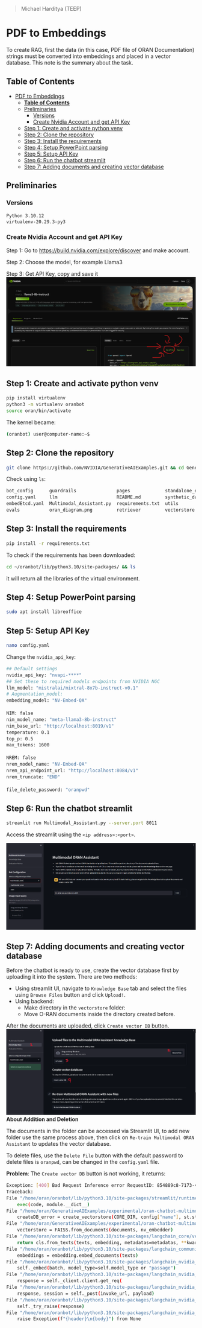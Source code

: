 > Michael Harditya (TEEP)
# PDF to Embeddings
To create RAG, first the data (in this case, PDF file of ORAN Documentation) strings must be converted into embeddings and placed in a vector database. This note is the summary about the task.
## **Table of Contents**
- [PDF to Embeddings](#pdf-to-embeddings)
  - [**Table of Contents**](#table-of-contents)
  - [Preliminaries](#preliminaries)
    - [Versions](#versions)
    - [Create Nvidia Account and get API Key](#create-nvidia-account-and-get-api-key)
  - [Step 1: Create and activate python venv](#step-1-create-and-activate-python-venv)
  - [Step 2: Clone the repository](#step-2-clone-the-repository)
  - [Step 3: Install the requirements](#step-3-install-the-requirements)
  - [Step 4: Setup PowerPoint parsing](#step-4-setup-powerpoint-parsing)
  - [Step 5: Setup API Key](#step-5-setup-api-key)
  - [Step 6: Run the chatbot streamlit](#step-6-run-the-chatbot-streamlit)
  - [Step 7: Adding documents and creating vector database](#step-7-adding-documents-and-creating-vector-database)


## Preliminaries
### Versions
```
Python 3.10.12
virtualenv-20.29.3-py3
```

### Create Nvidia Account and get API Key
Step 1: Go to https://build.nvidia.com/explore/discover and make account.

Step 2: Choose the model, for example Llama3

Step 3: Get API Key, copy and save it
![img](../images/getAPI.png)

## Step 1: Create and activate python venv
```bash
pip install virtualenv
python3 -m virtualenv oranbot
source oran/bin/activate
```

The kernel became:
```bash
(oranbot) user@computer-name:~$
```

## Step 2: Clone the repository
```bash
git clone https://github.com/NVIDIA/GenerativeAIExamples.git && cd GenerativeAIExamples/experimental/oran-chatbot-multimodal
```
Check using `ls`:
```bash
bot_config      guardrails               pages             standalone_embed.sh
config.yaml     llm                      README.md         synthetic_data_openai.json
embedEtcd.yaml  Multimodal_Assistant.py  requirements.txt  utils
evals           oran_diagram.png         retriever         vectorstore
```

## Step 3: Install the requirements
```bash
pip install -r requirements.txt
```

To check if the requirements has been downloaded:
```bash
cd ~/oranbot/lib/python3.10/site-packages/ && ls
```
it will return all the libraries of the virtual environment.

## Step 4: Setup PowerPoint parsing
```bash
sudo apt install libreoffice
```

## Step 5: Setup API Key
```bash
nano config.yaml
```
Change the `nvidia_api_key`:
```bash
## Default settings
nvidia_api_key: "nvapi-****"
## Set these to required models endpoints from NVIDIA NGC
llm_model: "mistralai/mixtral-8x7b-instruct-v0.1"
# Augmentation_model:
embedding_model: "NV-Embed-QA"

NIM: false
nim_model_name: "meta-llama3-8b-instruct"
nim_base_url: "http://localhost:8019/v1"
temperature: 0.1
top_p: 0.5
max_tokens: 1600

NREM: false
nrem_model_name: "NV-Embed-QA"
nrem_api_endpoint_url: "http://localhost:8084/v1"
nrem_truncate: "END"

file_delete_password: "oranpwd"
```

## Step 6: Run the chatbot streamlit
```bash
streamlit run Multimodal_Assistant.py --server.port 8011
```

Access the streamlit using the `<ip address>:<port>`.

![img](../images/oran-chat.png)

## Step 7: Adding documents and creating vector database
Before the chatbot is ready to use, create the vector database first by uploading it into the system. There are two methods:
- Using streamlit UI, navigate to `Knowledge Base` tab and select the files using `Browse Files` button and click `Upload!`.
- Using backend:
  - Make directory in the `vectorstore` folder:
  - Move O-RAN documents inside the directory created before.

After the documents are uploaded, click `Create vector DB` button.
![img](../images/upload-files.png)
**About Addition and Deletion**

The documents in the folder can be accessed via Streamlit UI, to add new folder use the same process above, then click on `Re-train Multimodal ORAN Assistant` to updates the vector database.

To delete files, use the `Delete File` button with the default password to delete files is `oranpwd`, can be changed in the `config.yaml` file.

**Problem**: The `Create vector DB` button is not working, it returns:
```bash
Exception: [400] Bad Request Inference error RequestID: 854889c8-7173-4ce5-b765-e2bf7202ce7e
Traceback:
File "/home/oran/oranbot/lib/python3.10/site-packages/streamlit/runtime/scriptrunner/script_runner.py", line 535, in _run_script
    exec(code, module.__dict__)
File "/home/oran/GenerativeAIExamples/experimental/oran-chatbot-multimodal/pages/1_Knowledge_Base.py", line 102, in <module>
    createDB_error = create_vectorstore(CORE_DIR, config["name"], st.status)
File "/home/oran/GenerativeAIExamples/experimental/oran-chatbot-multimodal/vectorstore/vectorstore_updater.py", line 290, in create_vectorstore
    vectorstore = FAISS.from_documents(documents, nv_embedder)
File "/home/oran/oranbot/lib/python3.10/site-packages/langchain_core/vectorstores.py", line 635, in from_documents
    return cls.from_texts(texts, embedding, metadatas=metadatas, **kwargs)
File "/home/oran/oranbot/lib/python3.10/site-packages/langchain_community/vectorstores/faiss.py", line 930, in from_texts
    embeddings = embedding.embed_documents(texts)
File "/home/oran/oranbot/lib/python3.10/site-packages/langchain_nvidia_ai_endpoints/embeddings.py", line 169, in embed_documents
    self._embed(batch, model_type=self.model_type or "passage")
File "/home/oran/oranbot/lib/python3.10/site-packages/langchain_nvidia_ai_endpoints/embeddings.py", line 142, in _embed
    response = self._client.client.get_req(
File "/home/oran/oranbot/lib/python3.10/site-packages/langchain_nvidia_ai_endpoints/_common.py", line 356, in get_req
    response, session = self._post(invoke_url, payload)
File "/home/oran/oranbot/lib/python3.10/site-packages/langchain_nvidia_ai_endpoints/_common.py", line 204, in _post
    self._try_raise(response)
File "/home/oran/oranbot/lib/python3.10/site-packages/langchain_nvidia_ai_endpoints/_common.py", line 298, in _try_raise
    raise Exception(f"{header}\n{body}") from None
```
